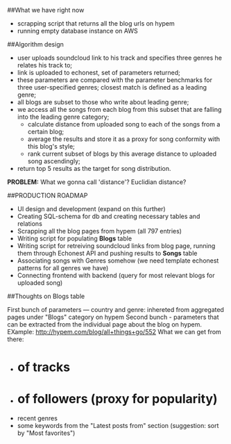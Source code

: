 ##What we have right now

  - scrapping script that returns all the blog urls on hypem
  - running empty database instance on AWS

##Algorithm design

- user uploads soundcloud link to his track and specifies three genres he relates his track to;
- link is uploaded to echonest, set of parameters returned;
- these parameters are compared with the parameter benchmarks for three user-specified genres; closest match is defined as a leading genre;
- all blogs are subset to those who write about leading genre;
- we access all the songs from each blog from this subset that are falling into the leading genre category;
  - calculate distance from uploaded song to each of the songs from a certain blog;
  - average the results and store it as a proxy for song conformity with this blog's style;
  - rank current subset of blogs by this average distance to uploaded song ascendingly;
- return top 5 results as the target for song distribution.

__PROBLEM:__ What we gonna call 'distance'? Euclidian distance?

##PRODUCTION ROADMAP

- UI design and development (expand on this further)
- Creating SQL-schema for db and creating necessary tables and relations
- Scrapping all the blog pages from hypem (all 797 entries)
- Writing script for populating __Blogs__ table
- Writing script for retreiving soundcloud links from blog page, running them through Echonest API and pushing results to __Songs__ table
- Associating songs with Genres somehow (we need template echonest patterns for all genres we have)
- Connecting frontend with backend (query for most relevant blogs for uploaded song)

##Thoughts on Blogs table

First bunch of parameters — country and genre: inhereted from aggregated pages under "Blogs" category on hypem
Second bunch - parameters that can be extracted from the individual page about the blog on hypem. EXample: http://hypem.com/blog/all+things+go/552
What we can get from there:
  - # of tracks
  - # of followers (proxy for popularity)
  - recent genres
  - some keywords from the "Latest posts from" section (suggestion: sort by "Most favorites")
